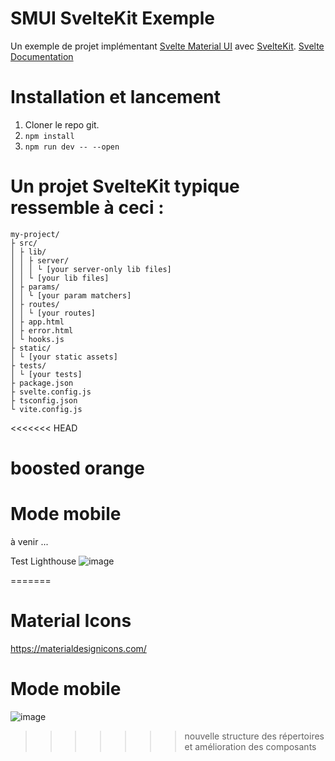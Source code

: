 # SMUI SvelteKit Exemple

Un exemple de projet implémentant [Svelte Material UI](https://github.com/hperrin/svelte-material-ui) avec [SvelteKit](https://kit.svelte.dev/).
[Svelte Documentation](https://kit.svelte.dev/docs)

# Installation et lancement

1. Cloner le repo git.
2. `npm install`
3. `npm run dev -- --open`

# Un projet SvelteKit typique ressemble à ceci :

```
my-project/
├ src/
│ ├ lib/
│ │ ├ server/
│ │ │ └ [your server-only lib files]
│ │ └ [your lib files]
│ ├ params/
│ │ └ [your param matchers]
│ ├ routes/
│ │ └ [your routes]
│ ├ app.html
│ ├ error.html
│ └ hooks.js
├ static/
│ └ [your static assets]
├ tests/
│ └ [your tests]
├ package.json
├ svelte.config.js
├ tsconfig.json
└ vite.config.js
```

<<<<<<< HEAD

# boosted orange

# Mode mobile

à venir ...

Test Lighthouse
![image](https://user-images.githubusercontent.com/55719162/231885629-1e3dc41a-1f17-4988-b871-279e8addb048.png)

=======

# Material Icons

https://materialdesignicons.com/

# Mode mobile

![image](https://user-images.githubusercontent.com/55719162/212486781-9278f566-cf76-47e9-8a08-e8a3e608c744.png)

> > > > > > > nouvelle structure des répertoires et amélioration des composants
